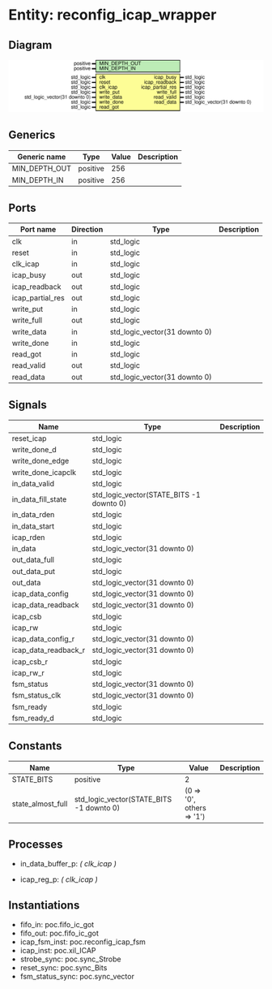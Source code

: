 # Entity: reconfig_icap_wrapper
## Diagram
![Diagram](reconfig_icap_wrapper.svg "Diagram")
## Generics
| Generic name  | Type     | Value | Description |
| ------------- | -------- | ----- | ----------- |
| MIN_DEPTH_OUT | positive | 256   |             |
| MIN_DEPTH_IN  | positive | 256   |             |
## Ports
| Port name        | Direction | Type                          | Description |
| ---------------- | --------- | ----------------------------- | ----------- |
| clk              | in        | std_logic                     |             |
| reset            | in        | std_logic                     |             |
| clk_icap         | in        | std_logic                     |             |
| icap_busy        | out       | std_logic                     |             |
| icap_readback    | out       | std_logic                     |             |
| icap_partial_res | out       | std_logic                     |             |
| write_put        | in        | std_logic                     |             |
| write_full       | out       | std_logic                     |             |
| write_data       | in        | std_logic_vector(31 downto 0) |             |
| write_done       | in        | std_logic                     |             |
| read_got         | in        | std_logic                     |             |
| read_valid       | out       | std_logic                     |             |
| read_data        | out       | std_logic_vector(31 downto 0) |             |
## Signals
| Name                 | Type                                     | Description |
| -------------------- | ---------------------------------------- | ----------- |
| reset_icap           | std_logic                                |             |
| write_done_d         | std_logic                                |             |
| write_done_edge      | std_logic                                |             |
| write_done_icapclk   | std_logic                                |             |
| in_data_valid        | std_logic                                |             |
| in_data_fill_state   | std_logic_vector(STATE_BITS -1 downto 0) |             |
| in_data_rden         | std_logic                                |             |
| in_data_start        | std_logic                                |             |
| icap_rden            | std_logic                                |             |
| in_data              | std_logic_vector(31 downto 0)            |             |
| out_data_full        | std_logic                                |             |
| out_data_put         | std_logic                                |             |
| out_data             | std_logic_vector(31 downto 0)            |             |
| icap_data_config     | std_logic_vector(31 downto 0)            |             |
| icap_data_readback   | std_logic_vector(31 downto 0)            |             |
| icap_csb             | std_logic                                |             |
| icap_rw              | std_logic                                |             |
| icap_data_config_r   | std_logic_vector(31 downto 0)            |             |
| icap_data_readback_r | std_logic_vector(31 downto 0)            |             |
| icap_csb_r           | std_logic                                |             |
| icap_rw_r            | std_logic                                |             |
| fsm_status           | std_logic_vector(31 downto 0)            |             |
| fsm_status_clk       | std_logic_vector(31 downto 0)            |             |
| fsm_ready            | std_logic                                |             |
| fsm_ready_d          | std_logic                                |             |
## Constants
| Name              | Type                                     | Value                      | Description |
| ----------------- | ---------------------------------------- | -------------------------- | ----------- |
| STATE_BITS        | positive                                 |  2                         |             |
| state_almost_full | std_logic_vector(STATE_BITS -1 downto 0) |  (0 => '0', others => '1') |             |
## Processes
- in_data_buffer_p: _( clk_icap )_

- icap_reg_p: _( clk_icap )_

## Instantiations
- fifo_in: poc.fifo_ic_got
- fifo_out: poc.fifo_ic_got
- icap_fsm_inst: poc.reconfig_icap_fsm
- icap_inst: poc.xil_ICAP
- strobe_sync: poc.sync_Strobe
- reset_sync: poc.sync_Bits
- fsm_status_sync: poc.sync_vector
